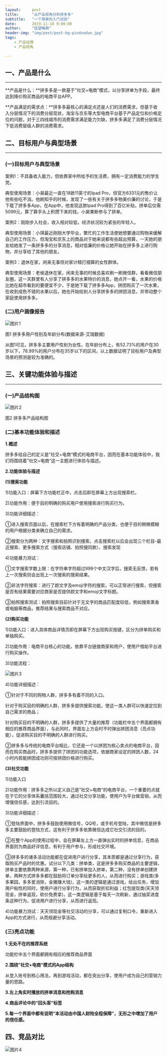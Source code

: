 ```yaml
---
layout:     post
title:      "从产品视角分析拼多多"
subtitle:   "一个简单的入门试验"
date:       2019-11-18 9:00:00
author:     "弦望晦朔"
header-img: "img/post/post-bg-pinduoduo.jpg"
tags:
    - 产品经理
    - 产品视角

---
```




## 一、产品是什么

---
**产品是什么：**拼多多是一款基于"社交+电商"模式，以分享拼单为手段，最终达到降价购买商品的电商平台APP。

**产品满足的需求点：**拼多多最核心的满足点还是人们的消费需求，但基于收入分层情况下的消费分层现状，淘宝与京东等大型电商平台基于产品定位和价格定位的问题，对于三四线城市的消费需求满足能力欠缺，拼多多满足了消费分层情况下低消费层级人群的消费需求。

## 二、目标用户与典型场景

---
### (一)目标用户与典型场景
案例1：不具备收入能力，但依靠家中所给予的生活费，拥有一定消费能力的学生党。

典型使用场景：小昊最近一直在18款11英寸的Ipad Pro，但官方6331元的售价让他有些吃不消。他刷知乎的时候，发现了一些有关于拼多多物美价廉的讨论，于是下载了拼多多App，在App中，他发现这款Ipad Pro得到了百亿补贴，拼单后仅需5099元，算了算手头上积攒下来的钱，小昊果断参与了拼单。

案例2：刚刚步入社会，收入相对较低，经济状况较为紧张的年轻人。

典型使用场景：小琪最近刚刚大学毕业，繁忙的工作生活使她想要通过购物来缓解自己的工作压力，但淘宝和京东上的商品对于她来说都有些超出预算，一天她的朋友给她发了一条拼多多的分享消息，相对低廉的价格让她开始在拼多多上进行购物，并分享给了其他的朋友。

案例3：退休在家，闲来无事但对家计精打细算的女性群体。

典型使用场景：老侯退休在家，闲来无事的时候总喜欢刷一刷微信群，看看微信朋友圈，这一天群里有人分享了拼多多的水果特价的消息，她点开一看，水果的价格比她在超市看到的要便宜不少，于是她下载了拼多多App，拼团购买了一次水果，在收到成色不错的水果以后，她也开始给别人分享拼多多的拼团消息，并带动整个家庭使用拼多多。

### (二)用户画像报告
![图片1](/img/post/pinduoduo/1.png)

图1 拼多多用户性别及年龄分布(数据来源-艾瑞数据)

从图1可见，拼多多主要用户性别为女性。在年龄分布上，有52.73%的用户在30岁以下，78.99%的用户分布在35岁以下的区间，以上数据证明了目标用户及典型场景的预测是较为准确的。

## 三、关键功能体验与描述

---
### (一)产品结构图
![图片2](/img/post/pinduoduo/2.png)

图2 拼多多产品结构图

### (二)基本功能体验和描述
**1.概述**

拼多多给自己的定义是”社交+电商“模式的电商平台，因而在基本功能体验中，我们将围绕着”社交+电商“这一主题进行体验与描述。

**2.功能体验与描述**

**(1)搜索功能**

1)功能入口：屏幕下方功能栏正中，点击后即在屏幕上方出现搜索栏。

2)功能作用：便于目的明确的购买用户使用搜索进行购买行为。

3)功能详细描述：

①进入搜索页面以后，在搜索栏下方有着明确的产品分类，也便于目的稍微模糊的用户根据分类来确立自己的需求。

②搜索分为两种：文字搜索和拍照识别搜索，点击搜索栏以后会出现三个栏目-最近搜索、更多搜索方式（搜索店铺、拍照搜同款）、搜索发现

4)功能暴力测试：

①文字搜索字数上限：在字符串字符超过999个中文汉字后，搜索无反馈，若有上一次搜索则会出现上一次搜索的搜索结果。

②非法字符搜索：进行了颜文字及emoji字符的搜索，可以正常进行搜索，但搜索是否有结果需要对应商家是否提供颜文字和emoji文字标题。

③拍照搜索测试：拍照搜索目前针对于无文字的商品匹配度较低，例如搜索熏香或电脑等商品，推荐结果与搜索商品不对应。

**(2)购买功能**

1)功能入口：进入具体商品详情页即在屏幕下方出现购买按键，区分为拼单购买和单独购买。

2)功能作用：电商平台核心的功能，依靠平台链接商家和用户，使用户借助平台进行购买操作。

3)功能流程：

![图片3](/img/post/pinduoduo/3.png)

4)功能详细描述：

①针对于不同的购物人群，拼多多有着不同的入口。

针对于购买目的明确的人群，拼多多提供搜索功能，使这一类人群可以快速定位到自己需求的商品；

针对购买目的不明确的人群，拼多多提供了大量的推荐（功能栏中五个界面都拥有相应的推荐商品界面），与此同时，界面左上方会时不时弹出拼团消息（亮点功能），促进购买目的不明确的人群进行购买。

②拼多多与传统的电商平台相比，它还是一个以拼团为核心卖点的电商平台，因而在购买商品时，拼多多提供了拼团的功能选项，依据商家设定的拼团人数，24小时内若能拼团成功则可按拼团价格进行购买。

**(3)社交功能**

1)功能入口

2)功能作用：拼多多之所以定义自己是”社交+电商“的电商平台，一个重要的点就在于它的分享体系囊括范围较大，通过社交分享功能，使用户为平台做营销，从而增强信任感，达到引流目的。

3)功能详细描述：

①登陆界面中，拼多多鼓励使用微信号，QQ号，或手机号登陆，其中微信是拼多多主要鼓励的登陆方式，这有利于拼多多依靠微信达成它社交引流的目的。

②在整个App的使用过程中，会在屏幕左上方一直弹出实时的拼单信息，在商品界面则为商品好评信息，有利于用户参与，形成社交环境。

③拼多多的诸多活动功能都在促进用户进行分享，其本质都是通过分享行为，获取购买产品时的优惠。试分以下几类：拼单类，这是拼多多购买商品的主要逻辑，拼单主要依靠两种来源，第一种，已有拼单加入拼单，第二种，没有拼单创建拼单，两种方式拼多多都在鼓励将订单分享给更多的人，从而进行购买；游戏类(多多果园，多多爱消除，金猪赚大钱)，这一类的逻辑是通过游戏，给出任务，增加用户粘性的同时，使用户进行分享行为，从而获取折扣利益；红包提现类(天天领现金，拼单返现，砍价免费拿)，这一类逻辑是基于每天一次刷新，通过抽奖进度条这种行为，促进用户进行分享，从而进行返现。

4)功能暴力测试：天天领现金等社交活动的分享，可以通过复制口令，重新进入App的方式进行，从而规避分享活动。

### (三)亮点功能
**1.无处不在的推荐系统**

功能栏中五个界面都拥有相应的推荐商品界面

**2.围绕”社交+电商“模式的App结构**

从登入账号到核心用法，再到游戏活动，都在突出分享，使用户成为自己的营销力量的思路。

**3.左上角实时播放的拼单消息和抢购消息**

**4.商品评论中的“回头客”标签**

**5.每一个界面中都有说明“本活动由中国人财险全程保障”，无形之中增加了用户的信任感。**

## **四、竞品对比**
![图片4](/img/post/pinduoduo/4.png)
